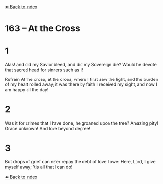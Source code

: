 [⬅️ Back to index](../README.md)

# 163 – At the Cross


# 1
Alas! and did my Savior bleed,
and did my Sovereign die?
Would he devote that sacred head
for sinners such as I?

Refrain
At the cross, at the cross,
where I first saw the light,
and the burden of my heart rolled away;
it was there by faith I received my sight,
and now I am happy all the day!

# 2
Was it for crimes that I have done,
he groaned upon the tree?
Amazing pity! Grace unknown!
And love beyond degree!

# 3
But drops of grief can ne’er repay
the debt of love I owe:
Here, Lord, I give myself away;
’tis all that I can do!

[⬅️ Back to index](../README.md)
